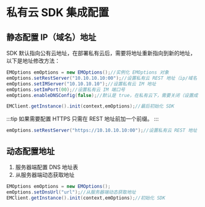 # 私有云 SDK 集成配置

<Toc />

## 静态配置 IP（域名）地址

SDK 默认指向公有云地址，在部署私有云后，需要将地址重新指向到新的地址，以下是地址修改方法：

```java
EMOptions emOptions = new EMOptions();//实例化 EMOptions 对象
emOptions.setRestServer("10.10.10.10:00");//设置私有云 REST 地址（ip/域名：port）
emOptions.setIMServer("10.10.10.10");//设置私有云 IM 地址
emOptions.setImPort(00);//设置私有云 IM 端口号
emOptions.enableDNSConfig(false);//默认是 true，在私有云下，需要关闭（设置成 false）

EMClient.getInstance().init(context,emOptions);//最后初始化 SDK
```
:::tip
如果需要配置 HTTPS 只需在 REST 地址前加一个前缀。
:::

```java
emOptions.setRestServer("https://10.10.10.10:00");//设置私有云 REST 地址（ip：port）
```

## 动态配置地址

1. 服务器端配置 DNS 地址表
2. 从服务器端动态获取地址

```java
EMOptions emOptions = new EMOptions();
emOptions.setDnsUrl("url");//从服务器端动态获取地址
EMClient.getInstance().init(context,emOptions);//初始化 SDK
```